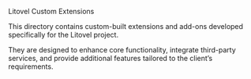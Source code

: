 Litovel Custom Extensions

This directory contains custom-built extensions and add-ons developed specifically for the Litovel project.  

They are designed to enhance core functionality, integrate third-party services, and provide additional features tailored to the client’s requirements.
